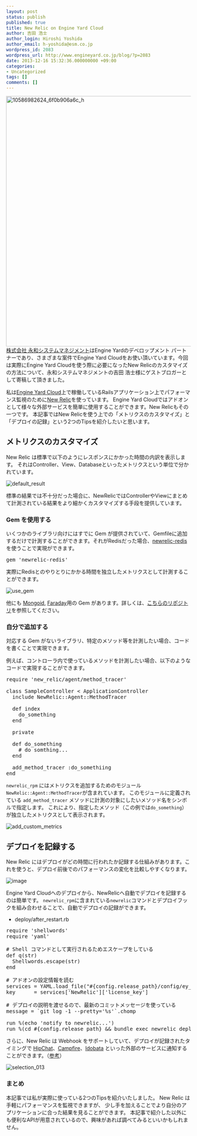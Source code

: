 ```yaml
---
layout: post
status: publish
published: true
title: New Relic on Engine Yard Cloud
author: 吉田 浩士
author_login: Hiroshi Yoshida
author_email: h-yoshida@esm.co.jp
wordpress_id: 2083
wordpress_url: http://www.engineyard.co.jp/blog/?p=2083
date: 2013-12-16 15:32:36.000000000 +09:00
categories:
- Uncategorized
tags: []
comments: []
---
```

<img src="http://www.engineyard.co.jp/blog/wp-content/uploads/2013/12/10586982624_6f0b906a6c_h-1024x682.jpg" alt="10586982624_6f0b906a6c_h" width="1024" height="682" class="alignnone size-large wp-image-2101" />
<div class="note">
<a href="http://www.esm.co.jp/index.html" target="_blank">株式会社 永和システムマネジメント</a>はEngine Yardのデベロップメント パートナーであり、さまざまな案件でEngine Yard Cloudをお使い頂いています。今回は実際にEngine Yard Cloudを使う際に必要になったNew Relicのカスタマイズの方法について、永和システムマネジメントの吉田 浩士様にゲストブロガーとして寄稿して頂きました。
</div>

私は<a href="http://www.engineyard.co.jp/products/cloud">Engine Yard Cloud</a>上で稼働しているRailsアプリケーション上でパフォーマンス監視のために<a href="http://newrelic.com/">New Relic</a>を使っています。
Engine Yard Cloudではアドオンとして様々な外部サービスを簡単に使用することができます。New Relicもその一つです。 本記事ではNew Relicを使う上での「メトリクスのカスタマイズ」と「デプロイの記録」という2つのTipsを紹介したいと思います。

<h2>メトリクスのカスタマイズ</h3>

New Relic は標準で以下のようにレスポンスにかかった時間の内訳を表示します。
それはController、View、Databaseといったメトリクスという単位で分かれています。

<p><img src="https://f.cloud.github.com/assets/1663465/1704945/7cd3adc4-60d4-11e3-86ee-8ae3bad67921.png" alt="default_result" /></p>

<p>標準の結果では不十分だった場合に、NewRelicではControllerやViewにまとめて計測されている結果をより細かくカスタマイズする手段を提供しています。</p>

<h3>Gem を使用する</h3>

いくつかのライブラリ向けにはすでに Gem が提供されていて、Gemfileに追加するだけで計測することができます。それがRedisだった場合、<a href="https://github.com/evanphx/newrelic-redis">newrelic-redis</a> を使うことで実現ができます。

<pre lang="ruby">
gem 'newrelic-redis'
</pre>

<p>実際にRedisとのやりとりにかかる時間を独立したメトリクスとして計測することができます。</p>

<p><img src="https://f.cloud.github.com/assets/1663465/1704944/7cd2b54a-60d4-11e3-8ff0-92a390ec8d1e.png" alt="use_gem" /></p>

<p>他にも <a href="https://github.com/stevebartholomew/newrelic_moped">Mongoid</a>, <a href="https://github.com/Viximo/newrelic-faraday">Faraday</a>用の Gem があります。詳しくは、<a href="https://github.com/newrelic/extends_newrelic_rpm">こちらのリポジトリ</a>を参照してください。</p>

<h3>自分で追加する</h3>

対応する Gem がないライブラリ、特定のメソッド等を計測したい場合、コードを書くことで実現できます。

例えば、コントローラ内で使っているメソッドを計測したい場合、以下のようなコードで実現することができます。

<pre lang="ruby">
require 'new_relic/agent/method_tracer'

class SampleController < ApplicationController
  include NewRelic::Agent::MethodTracer

  def index
    do_something
  end

  private

  def do_something
    # do somthing...
  end

  add_method_tracer :do_somethiing
end
</pre>


<code>newrelic_rpm</code> にはメトリクスを追加するためのモジュール<code>NewRelic::Agent::MethodTracer</code>が含まれています。
このモジュールに定義されている <code>add_method_tracer</code> メソッドに計測の対象にしたいメソッド名をシンボルで指定します。
これにより、指定したメソッド（この例では<code>do_something</code>）が独立したメトリクスとして表示されます。

<p><img src="https://f.cloud.github.com/assets/1663465/1731354/c073143a-6303-11e3-8063-8bba185a7a6f.png" alt="add_custom_metrics" /></p>

<h2>デプロイを記録する</h2>

New Relic にはデプロイがどの時間に行われたか記録する仕組みがあります。これを使うと、デプロイ前後でのパフォーマンスの変化を比較しやすくなります。

<p><img src="https://f.cloud.github.com/assets/1663465/1681471/696825aa-5d94-11e3-94a5-42c1b142f983.png" alt="image" /></p>

Engine Yard Cloudへのデプロイから、NewRelicへ自動でデプロイを記録するのは簡単です。
<code>newrelic_rpm</code>に含まれている<code>newrelic</code>コマンドとデプロイフックを組み合わせることで、自動でデプロイの記録ができます。

<ul>
<li>deploy/after_restart.rb</li>
</ul>


<pre lang="ruby">
require 'shellwords'
require 'yaml'

# Shell コマンドとして実行されるためエスケープをしている
def q(str)
  Shellwords.escape(str)
end

# アドオンの設定情報を読む
services = YAML.load_file("#{config.release_path}/config/ey_services_config_deploy.yml")
key      = services['NewRelic']['license_key']

# デプロイの説明を渡せるので、最新のコミットメッセージを使っている
message = `git log -1 --pretty='%s'`.chomp

run %(echo 'notify to newrelic...')
run %(cd #{config.release_path} && bundle exec newrelic deployments -a #{config.app} -u #{q config.deployed_by} -r #{config.revision} -l #{key} #{q message})
</pre>

<p>さらに、New Relic は Webhook をサポートしていて、デプロイが記録されたタイミングで <a href="https://www.hipchat.com/">HipChat</a>、<a href="https://campfirenow.com/">Campfire</a>、<a href="https://idobata.io/">Idobata</a> といった外部のサービスに通知することができます。（<a href="https://docs.newrelic.com/docs/alert-policies/alert-channels">参考</a>）</p>

<p><img src="https://f.cloud.github.com/assets/1663465/1692375/dbb6d60c-5e79-11e3-8d88-539119f65401.png" alt="selection_013" /></p>

<h3>まとめ</h3>

<p>本記事では私が実際に使っている2つのTipsを紹介いたしました。
New Relic は手軽にパフォーマンスを監視できますが、 少し手を加えることでより自分のアプリケーションに合った結果を見ることができます。
本記事で紹介した以外にも便利なAPIが用意されているので、興味があれば調べてみるといいかもしれません。</p>
